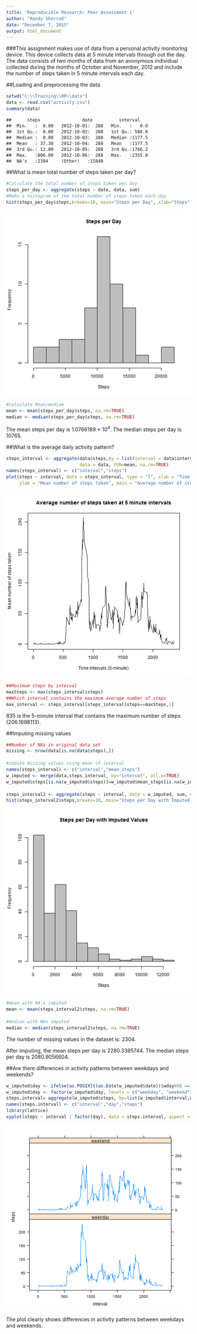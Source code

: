 ```yaml
---
title: 'Reproducible Research: Peer Assessment 1'
author: "Randy Sherrod"
date: "December 7, 2015"
output: html_document
---
```

###This assignment makes use of data from a personal activity monitoring device. This device collects data at 5 minute intervals through out the day. The data consists of two months of data from an anonymous individual collected during the months of October and November, 2012 and include the number of steps taken in 5 minute intervals each day.

##Loading and preprocessing the data

```r
setwd("C:\\Training\\RR\\data")
data <- read.csv("activity.csv")
summary(data)
```

```
##      steps                date          interval     
##  Min.   :  0.00   2012-10-01:  288   Min.   :   0.0  
##  1st Qu.:  0.00   2012-10-02:  288   1st Qu.: 588.8  
##  Median :  0.00   2012-10-03:  288   Median :1177.5  
##  Mean   : 37.38   2012-10-04:  288   Mean   :1177.5  
##  3rd Qu.: 12.00   2012-10-05:  288   3rd Qu.:1766.2  
##  Max.   :806.00   2012-10-06:  288   Max.   :2355.0  
##  NA's   :2304     (Other)   :15840
```
##What is mean total number of steps taken per day?

```r
#Calculate the total number of steps taken per day
steps_per_day <- aggregate(steps ~ date, data, sum)
#Make a histogram of the total number of steps taken each day
hist(steps_per_day$steps,breaks=10, main="Steps per Day", xlab="Steps", col="grey")
```

![plot of chunk summary](figure/summary-1.png) 

```r
#calculate Mean/mediam
mean <- mean(steps_per_day$steps, na.rm=TRUE)
median <- median(steps_per_day$steps, na.rm=TRUE)
```
The mean steps per day is 1.0766189 &times; 10<sup>4</sup>.  The median steps per day is 10765.

##What is the average daily activity pattern?

```r
steps_interval <- aggregate(data$steps,by = list(interval = data$interval),
                            data = data, FUN=mean, na.rm=TRUE)
names(steps_interval) <- c("interval","steps")
plot(steps ~ interval, data = steps_interval, type = "l", xlab = "Time Intervals (5-minute)", 
     ylab = "Mean number of steps taken", main = "Average number of steps taken at 5 minute intervals",  col= "black")
```

![plot of chunk pattern](figure/pattern-1.png) 

```r
##Maximum steps by interval
maxSteps <- max(steps_interval$steps)
##Which interval contains the maximum average number of steps
max_interval <- steps_interval[steps_interval$steps==maxSteps,1]
```
835 is the 5-minute interval that contains the maximum number of steps (206.1698113).

##Imputing missing values


```r
##Number of NAs in original data set
missing <- nrow(data[is.na(data$steps),])

#impute missing values using mean of interval
names(steps_interval) <- c("interval","mean_steps")
w_imputed <- merge(data,steps_interval, by="interval", all.x=TRUE)
w_imputed$steps[is.na(w_imputed$steps)]=w_imputed$mean_steps[is.na(w_imputed$steps)]

steps_interval2 <- aggregate(steps ~ interval, data = w_imputed, sum, na.rm = TRUE)
hist(steps_interval2$steps,breaks=10, main="Steps per Day with Imputed Values", xlab="Steps", col="grey")
```

![plot of chunk impute](figure/impute-1.png) 

```r
#mean with NA's imputed
mean <- mean(steps_interval2$steps, na.rm=TRUE)

#median with NAs imputed
median <- median(steps_interval2$steps, na.rm=TRUE)
```
The number of missing values in the dataset is: 2304.

After imputing, the mean steps per day is 2280.3385744.  The median steps per day is 2080.9056604.

##Are there differences in activity patterns between weekdays and weekends?

```r
w_imputed$day <- ifelse(as.POSIXlt(as.Date(w_imputed$date))$wday%%6 == 0, "weekend", "weekday")
w_imputed$day <- factor(w_imputed$day, levels = c("weekday", "weekend"))
steps.interval= aggregate(w_imputed$steps, by=list(w_imputed$interval,w_imputed$day), data = w_imputed, FUN=mean)
names(steps.interval) <- c("interval","day","steps")
library(lattice)
xyplot(steps ~ interval | factor(day), data = steps.interval, aspect = 1/2, type = "l")
```

![plot of chunk days](figure/days-1.png) 

The plot clearly shows differences in activity patterns between weekdays and weekends.
